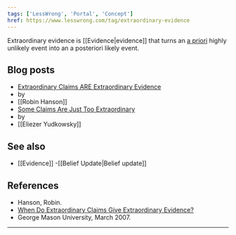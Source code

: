 ```yaml
---
tags: ['LessWrong', 'Portal', 'Concept']
href: https://www.lesswrong.com/tag/extraordinary-evidence
---
```


Extraordinary evidence is [[Evidence|evidence]] that turns an [a priori](https://wiki.lesswrong.com/wiki/prior) highly unlikely event into an a posteriori likely event.

## Blog posts
- [Extraordinary Claims ARE Extraordinary Evidence](http://www.overcomingbias.com/2007/01/extraordinary_c.html)
-  by 
- [[Robin Hanson]]
- [Some Claims Are Just Too Extraordinary](http://lesswrong.com/lw/gu/some_claims_are_just_too_extraordinary/)
-  by 
- [[Eliezer Yudkowsky]]

## See also
- [[Evidence]]
-[[Belief Update|Belief update]]

## References
- Hanson, Robin. 
- [When Do Extraordinary Claims Give Extraordinary Evidence?](http://mason.gmu.edu/~rhanson/extraord.pdf)
-  George Mason University, March 2007.



---

